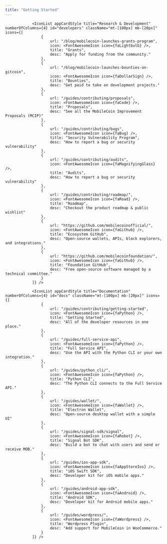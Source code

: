 ```yaml
---
title: "Getting Started"
---
```


                <IconList appCardStyle title="Research & Development" numberOfColumns={4} id="developers" className="mt-[100px] mb-[20px]" icons={[
                    {
                        url: "/blog/mobilecoin-launches-grants-program",
                        icon: <FontAwesomeIcon icon={faLightbulb} />,
                        title: "Grants",
                        desc: "Apply for funding from the community."
                    },
                    {
                        url: "/blog/mobilecoin-launches-bounties-on-gitcoin",
                        icon: <FontAwesomeIcon icon={faDollarSign} />,
                        title: "Bounties",
                        desc: "Get paid to take on development projects."
                    },
                    {
                        url: "/guides/contributing/proposals",
                        icon: <FontAwesomeIcon icon={faCode} />,
                        title: "Proposals",
                        desc: "See all the MobileCoin Improvement Proposals (MCIP)"
                    },
                    {
                        url: "/guides/contributing/bugs",
                        icon: <FontAwesomeIcon icon={faBug} />,
                        title: "Security Vulnerability Program",
                        desc: "How to report a bug or security vulnerability"
                    },
                    {
                        url: "/guides/contributing/audits",
                        icon: <FontAwesomeIcon icon={faMagnifyingGlass} />,
                        title: "Audits",
                        desc: "How to report a bug or security vulnerability"
                    },
                    {
                        url: "/guides/contributing/roadmap/",
                        icon: <FontAwesomeIcon icon={faRoad} />,
                        title: "Roadmap",
                        desc: "Checkout the product roadmap & public wishlist"
                    },
                    {
                        url: "https://github.com/mobilecoinofficial/",
                        icon: <FontAwesomeIcon icon={faGithub} />,
                        title: "Ecosystem GitHub",
                        desc: "Open-source wallets, APIs, block explorers, and integrations."
                    },
                    {
                        url: "https://github.com/mobilecoinfoundation/",
                        icon: <FontAwesomeIcon icon={faGithub} />,
                        title: "Foundation GitHub",
                        desc: "Free open-source software managed by a technical committee."
                    }
                ]} />

                <IconList appCardStyle title="Documentation" numberOfColumns={4} id="docs" className="mt-[100px] mb-[20px]" icons={[
                    {
                        url: "/guides/contributing/getting-started",
                        icon: <FontAwesomeIcon icon={faPython} />,
                        title: "Getting Started",
                        desc: "All of the developer resources in one place."
                    },
                    {
                        url: "/guides/full-service-api",
                        icon: <FontAwesomeIcon icon={faPython} />,
                        title: "Full Service API",
                        desc: "Use the API with the Python CLI or your own integration."
                    },
                    {
                        url: "/guides/python_cli/",
                        icon: <FontAwesomeIcon icon={faPython} />,
                        title: "Python CLI",
                        desc: "The Python CLI connects to the Full Service API."
                    },
                    {
                        url: "/guides/wallet/",
                        icon: <FontAwesomeIcon icon={faWallet} />,
                        title: "Electron Wallet",
                        desc: "Open-source desktop wallet with a simple UI"
                    },
                    {
                        url: "/guides/signal-sdk/signal",
                        icon: <FontAwesomeIcon icon={faRobot} />,
                        title: "Signal Bot SDK",
                        desc: "Build a bot to chat with users and send or receive MOB."
                    },
                    {
                        url: "/guides/ios-app-sdk",
                        icon: <FontAwesomeIcon icon={faAppStoreIos} />,
                        title: "iOS Swift SDK",
                        desc: "Developer kit for iOS mobile apps."
                    },
                    {
                        url: "/guides/android-app-sdk",
                        icon: <FontAwesomeIcon icon={faAndroid} />,
                        title: "Android SDK",
                        desc: "Developer kit for Android mobile apps."
                    },
                    {
                        url: "/guides/wordpress/",
                        icon: <FontAwesomeIcon icon={faWordpress} />,
                        title: "Wordpress Plugin",
                        desc: "Add support for MobileCoin in WooCommerce."
                    }
                ]} />
